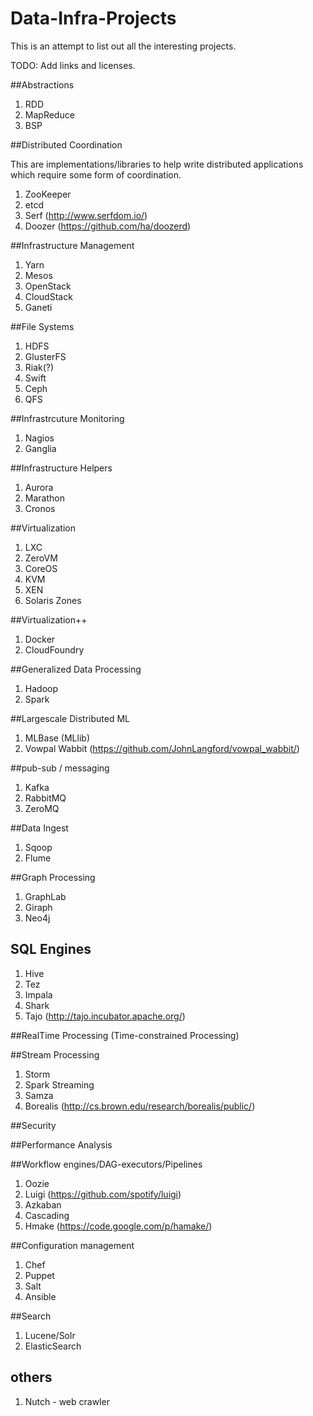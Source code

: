 Data-Infra-Projects
====================

This is an attempt to list out all the interesting projects.

TODO:
Add links and licenses. 

##Abstractions
1. RDD
2. MapReduce
3. BSP


##Distributed Coordination

This are implementations/libraries to help write distributed applications which require some form of coordination.
1. ZooKeeper
2. etcd
3. Serf (http://www.serfdom.io/)
4. Doozer (https://github.com/ha/doozerd)

##Infrastructure Management
1. Yarn
2. Mesos
3. OpenStack
4. CloudStack
5. Ganeti

##File Systems
1. HDFS
2. GlusterFS
3. Riak(?)
4. Swift
5. Ceph
6. QFS

##Infrastrcuture Monitoring
1. Nagios
2. Ganglia


##Infrastructure Helpers
1. Aurora
2. Marathon
3. Cronos


##Virtualization
1. LXC
2. ZeroVM
3. CoreOS
4. KVM
5. XEN
6. Solaris Zones

##Virtualization++
1. Docker
2. CloudFoundry

##Generalized Data Processing
1. Hadoop
2. Spark

##Largescale Distributed ML
1. MLBase (MLlib)
2. Vowpal Wabbit (https://github.com/JohnLangford/vowpal_wabbit/)

##pub-sub / messaging 
1. Kafka
2. RabbitMQ
3. ZeroMQ

##Data Ingest
1. Sqoop
2. Flume


##Graph Processing
1. GraphLab
2. Giraph
3. Neo4j

## SQL Engines
1. Hive
2. Tez
3. Impala
4. Shark
5. Tajo (http://tajo.incubator.apache.org/)

##RealTime Processing (Time-constrained Processing)

##Stream Processing
1. Storm
2. Spark Streaming
3. Samza
4. Borealis (http://cs.brown.edu/research/borealis/public/)

##Security

##Performance Analysis

##Workflow engines/DAG-executors/Pipelines
1. Oozie
2. Luigi (https://github.com/spotify/luigi)
3. Azkaban 
4. Cascading 
5. Hmake (https://code.google.com/p/hamake/)

##Configuration management 
1. Chef
2. Puppet
3. Salt
4. Ansible

##Search
1. Lucene/Solr
2. ElasticSearch

## others
1. Nutch - web crawler


